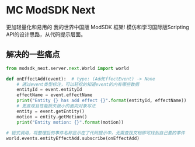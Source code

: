 # MC ModSDK Next

更加轻量化和易用的 我的世界中国版 ModSDK 框架!
模仿和学习国际版Scripting API的设计思路，从代码提示层面。

## 解决的一些痛点

```python
from modsdk_next.server.next.World import world

def onEffectAdd(event):  # type: (AddEffectEvent) -> None
    # 通过event类型标注，可以轻松的知道event的内有哪些数据
    entityId = event.entityId
    effectName = event.effectName
    print("Entity {} has add effect {}".format(entityId, effectName))
    # 更直观且性能损失极小的面向对象写法
    entity = event.getEntity()
    motion = entity.getMotion()
    print("Entity motion: {}".format(motion))
    
# 链式调用，将整理后的事件名称显示在了代码提示中，无需查找文档即可找到自己要的事件
world.events.entityEffectAdd.subscribe(onEffectAdd)
```